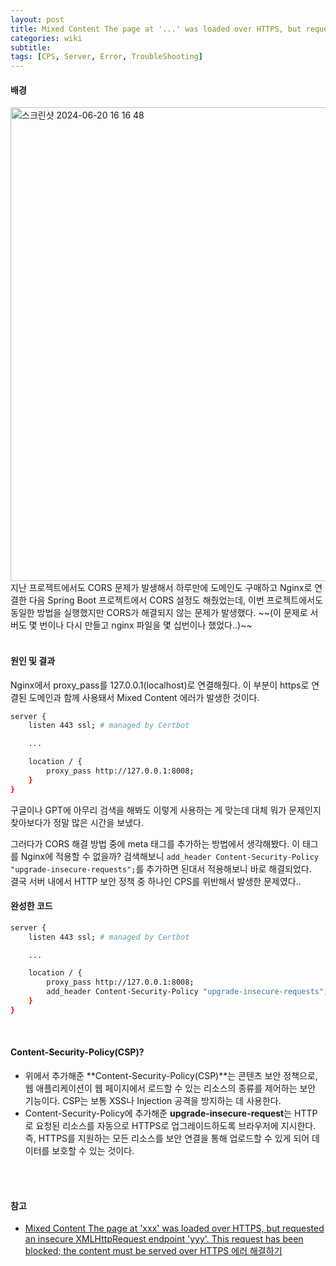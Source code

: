 ```yaml
---
layout: post
title: Mixed Content The page at '...' was loaded over HTTPS, but requested an insecure XMLHttpRequest endpoint '...'. This request has been blocked; the content must be served over HTTPS 에러를 Nginx에서 해결하기
categories: wiki
subtitle: 
tags: [CPS, Server, Error, TroubleShooting]
---
```

#### 배경
<img width="758" alt="스크린샷 2024-06-20 16 16 48" src="https://github.com/dabeann/dorandoran/assets/61612976/7066d92c-1dbc-4b89-8b71-5813cfd575d7">
지난 프로젝트에서도 CORS 문제가 발생해서 하루만에 도메인도 구매하고 Nginx로 연결한 다음 Spring Boot 프로젝트에서 CORS 설정도 해줬었는데, 이번 프로젝트에서도 동일한 방법을 실행했지만 CORS가 해결되지 않는 문제가 발생했다. ~~(이 문제로 서버도 몇 번이나 다시 만들고 nginx 파일을 몇 십번이나 했었다..)~~  
<br/>
<br/>


#### 원인 및 결과
Nginx에서 proxy_pass를 127.0.0.1(localhost)로 연결해줬다. 이 부분이 https로 연결된 도메인과 함께 사용돼서 Mixed Content 에러가 발생한 것이다. 

```bash
server {
    listen 443 ssl; # managed by Certbot

    ...

    location / {
        proxy_pass http://127.0.0.1:8008;
    }
}
```

구글이나 GPT에 아무리 검색을 해봐도 이렇게 사용하는 게 맞는데 대체 뭐가 문제인지 찾아보다가 정말 많은 시간을 보냈다. 
<br/>

그러다가 CORS 해결 방법 중에 meta 태그를 추가하는 방법에서 생각해봤다. 이 태그를 Nginx에 적용할 수 없을까?
검색해보니 `add_header Content-Security-Policy "upgrade-insecure-requests";`를 추가하면 된대서 적용해보니 바로 해결되었다.  
결국 서버 내에서 HTTP 보안 정책 중 하나인 CPS를 위반해서 발생한 문제였다..

#### 완성한 코드
```bash
server {
    listen 443 ssl; # managed by Certbot

    ...

    location / {
        proxy_pass http://127.0.0.1:8008;
        add_header Content-Security-Policy "upgrade-insecure-requests";
    }
}
```
<br/>


#### Content-Security-Policy(CSP)?
- 위에서 추가해준 **Content-Security-Policy(CSP)**는 콘텐츠 보안 정책으로, 웹 애플리케이션이 웹 페이지에서 로드할 수 있는 리소스의 종류를 제어하는 보안 기능이다. CSP는 보통 XSS나 Injection 공격을 방지하는 데 사용한다.
- Content-Security-Policy에 추가해준 **upgrade-insecure-request**는 HTTP로 요청된 리소스를 자동으로 HTTPS로 업그레이드하도록 브라우저에 지시한다. 즉, HTTPS를 지원하는 모든 리소스를 보안 연결을 통해 업로드할 수 있게 되어 데이터를 보호할 수 있는 것이다.
<br/>
<br/>


#### 참고
- [Mixed Content The page at 'xxx' was loaded over HTTPS, but requested an insecure XMLHttpRequest endpoint 'yyy'. This request has been blocked; the content must be served over HTTPS 에러 해결하기](https://blog.harampark.com/blog/mixed-content-error)